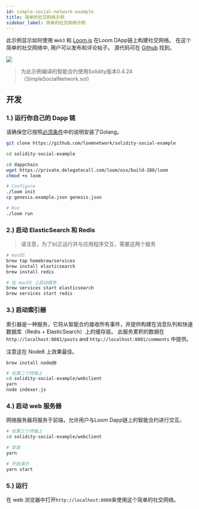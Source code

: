 ```yaml
---
id: simple-social-network-example
title: 简单的社交网络示例
sidebar_label: 简单的社交网络示例
---
```

此示例显示如何使用 `Web3` 和 [Loom.js](https://github.com/loomnetwork/loom-js) 在Loom DApp链上构建社交网络。 在这个简单的社交网络中, 用户可以发布和评论帖子。 源代码可在 [Github](https://github.com/loomnetwork/solidity-social-example) 找到。

![](https://dzwonsemrish7.cloudfront.net/items/2W3c2O3G2A1q1l3f3D3d/Screen%20Recording%202018-05-29%20at%2003.35%20PM.gif)

> 为此示例编译的智能合约使用Solidity版本0.4.24（SimpleSocialNetwork.sol）

## 开发

### 1.) 运行你自己的 Dapp 链

请确保您已按照[必须条件](https://loomx.io/developers/docs/en/prereqs.html)中的说明安装了Golang。

```bash
git clone https://github.com/loomnetwork/solidity-social-example

cd solidity-social-example

cd dappchain
wget https://private.delegatecall.com/loom/osx/build-288/loom
chmod +x loom

# Configure
./loom init
cp genesis.example.json genesis.json

# Run
./loom run
```

### 2.) 启动 ElasticSearch 和 Redis

> 请注意，为了纠正运行并与应用程序交互，需要这两个服务

```bash
# macOS
brew tap homebrew/services
brew install elasticsearch
brew install redis

# 在 macOS 上启动服务
brew services start elasticsearch
brew services start redis
```

### 3.) 启动索引器

索引器是一种服务，它将从智能合约接收所有事件，并提供构建在消息队列和快速数据库（Redis + ElasticSearch）上的缓存层。 此服务累积的数据在 `http://localhost:8081/posts` and `http://localhost:8081/comments` 中提供。

注意这在 Node8 上效果最佳。

    brew install node@8
    

```bash
# 在第二个终端上
cd solidity-social-example/webclient
yarn
node indexer.js
```

### 4.) 启动 web 服务器

网络服务器将服务于前端，允许用户与Loom Dapp链上的智能合约进行交互。

```bash
# 在第三个终端上
cd solidity-social-example/webclient

# 安装
yarn

# 开始演示
yarn start

```

### 5.) 运行

在 web 浏览器中打开`http://localhost:8080`来使用这个简单的社交网络。